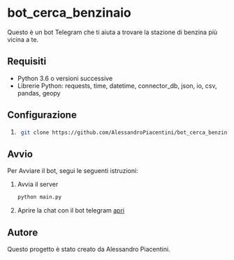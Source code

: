 # bot_cerca_benzinaio

Questo è un bot Telegram che ti aiuta a trovare la stazione di benzina più vicina a te.

## Requisiti

- Python 3.6 o versioni successive
- Librerie Python: requests, time, datetime, connector_db, json, io, csv, pandas, geopy

## Configurazione

1. ```bash
    git clone https://github.com/AlessandroPiacentini/bot_cerca_benzinaio.git
    ```

## Avvio

Per Avviare il bot, segui le seguenti istruzioni:

1. Avvia il server 
    ```bash
    python main.py
    ```
2. Aprire la chat con il bot telegram [apri](https://t.me/piacentini_cercabenzina_bot)

## Autore

Questo progetto è stato creato da Alessandro Piacentini.

